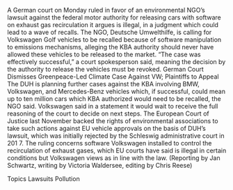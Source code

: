 A German court on Monday ruled in favor of an environmental NGO’s lawsuit against the federal motor authority for releasing cars with software on exhaust gas recirculation it argues is illegal, in a judgment which could lead to a wave of recalls.
The NGO, Deutsche Umwelthilfe, is calling for Volkswagen Golf vehicles to be recalled because of software manipulation to emissions mechanisms, alleging the KBA authority should never have allowed these vehicles to be released to the market.
“The case was effectively successful,” a court spokesperson said, meaning the decision by the authority to release the vehicles must be revoked.
German Court Dismisses Greenpeace-Led Climate Case Against VW; Plaintiffs to Appeal
The DUH is planning further cases against the KBA involving BMW, Volkswagen, and Mercedes-Benz vehicles which, if successful, could mean up to ten million cars which KBA authorized would need to be recalled, the NGO said.
Volkswagen said in a statement it would wait to receive the full reasoning of the court to decide on next steps.
The European Court of Justice last November backed the rights of environmental associations to take such actions against EU vehicle approvals on the basis of DUH’s lawsuit, which was initially rejected by the Schleswig administrative court in 201 7.
The ruling concerns software Volkswagen installed to control the recirculation of exhaust gases, which EU courts have said is illegal in certain conditions but Volkswagen views as in line with the law.
(Reporting by Jan Schwartz, writing by Victoria Waldersee, editing by Chris Reese)

Topics
Lawsuits
Pollution
